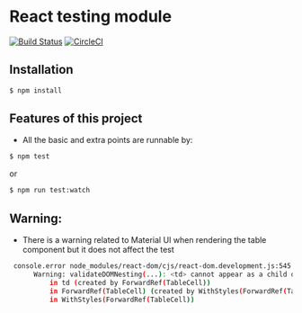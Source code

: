# React testing module



[![Build Status](https://travis-ci.org/arananegra/react-testing-module.svg?branch=master)](https://travis-ci.org/arananegra/react-testing-module)
[![CircleCI](https://circleci.com/gh/arananegra/react-testing-module/tree/master.svg?style=svg)](https://circleci.com/gh/arananegra/react-testing-module/tree/master)

## Installation
```sh
$ npm install
```



## Features of this project

- All the basic and extra points are runnable by:
```sh
$ npm test
```

or 

```sh
$ npm run test:watch
```

## Warning:

- There is a warning related to Material UI when rendering the table component but it does not affect the test

```sh
 console.error node_modules/react-dom/cjs/react-dom.development.js:545
      Warning: validateDOMNesting(...): <td> cannot appear as a child of <div>.
          in td (created by ForwardRef(TableCell))
          in ForwardRef(TableCell) (created by WithStyles(ForwardRef(TableCell)))
          in WithStyles(ForwardRef(TableCell))

```


